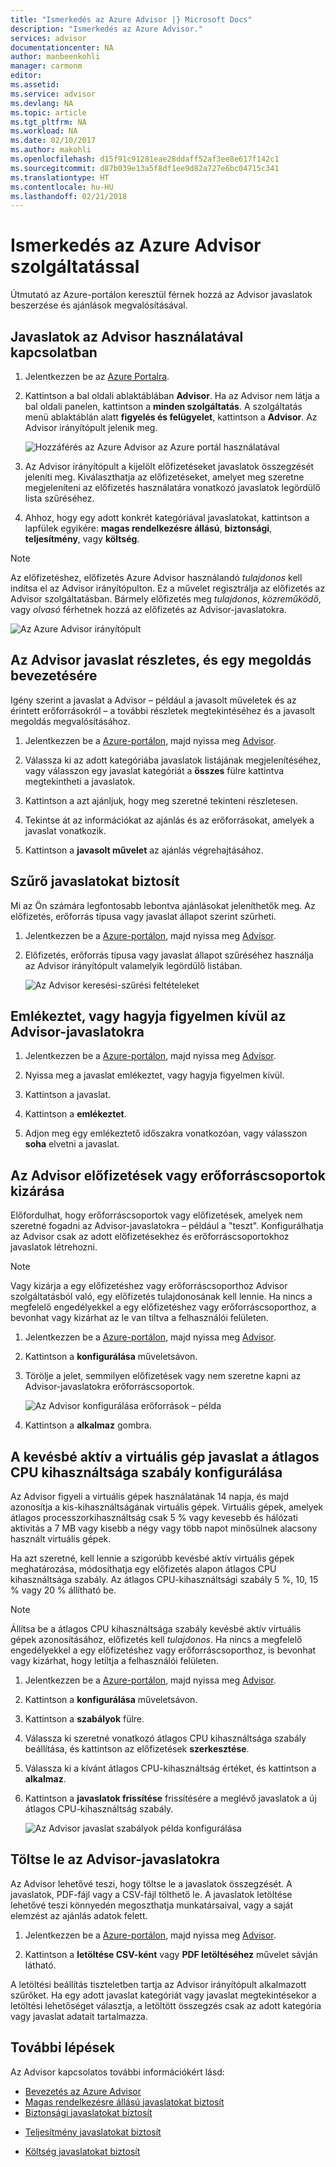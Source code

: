 ```yaml
---
title: "Ismerkedés az Azure Advisor |} Microsoft Docs"
description: "Ismerkedés az Azure Advisor."
services: advisor
documentationcenter: NA
author: manbeenkohli
manager: carmonm
editor: 
ms.assetid: 
ms.service: advisor
ms.devlang: NA
ms.topic: article
ms.tgt_pltfrm: NA
ms.workload: NA
ms.date: 02/10/2017
ms.author: makohli
ms.openlocfilehash: d15f91c91281eae28ddaff52af3ee8e617f142c1
ms.sourcegitcommit: d87b039e13a5f8df1ee9d82a727e6bc04715c341
ms.translationtype: HT
ms.contentlocale: hu-HU
ms.lasthandoff: 02/21/2018
---
```

# <a name="get-started-with-azure-advisor"></a>Ismerkedés az Azure Advisor szolgáltatással

Útmutató az Azure-portálon keresztül férnek hozzá az Advisor javaslatok beszerzése és ajánlások megvalósításával.

## <a name="get-advisor-recommendations"></a>Javaslatok az Advisor használatával kapcsolatban

1. Jelentkezzen be az [Azure Portalra](https://portal.azure.com).

2. Kattintson a bal oldali ablaktáblában **Advisor**.  Ha az Advisor nem látja a bal oldali panelen, kattintson a **minden szolgáltatás**.  A szolgáltatás menü ablaktáblán alatt **figyelés és felügyelet**, kattintson a **Advisor**.
 Az Advisor irányítópult jelenik meg.

   ![Hozzáférés az Azure Advisor az Azure portál használatával](./media/advisor-get-started/advisor-portal-menu.png) 

4. Az Advisor irányítópult a kijelölt előfizetéseket javaslatok összegzését jeleníti meg.  Kiválaszthatja az előfizetéseket, amelyet meg szeretne megjeleníteni az előfizetés használatára vonatkozó javaslatok legördülő lista szűréséhez.

5. Ahhoz, hogy egy adott konkrét kategóriával javaslatokat, kattintson a lapfülek egyikére: **magas rendelkezésre állású**, **biztonsági**, **teljesítmény**, vagy **költség**.
 
> [!NOTE]
> Az előfizetéshez, előfizetés Azure Advisor használandó *tulajdonos* kell indítsa el az Advisor irányítópulton.  Ez a művelet regisztrálja az előfizetés az Advisor szolgáltatásban.  Bármely előfizetés meg *tulajdonos*, *közreműködő*, vagy *olvasó* férhetnek hozzá az előfizetés az Advisor-javaslatokra.  

  ![Az Azure Advisor irányítópult](./media/advisor-overview/advisor-dashboard.png)

## <a name="get-advisor-recommendation-details-and-implement-a-solution"></a>Az Advisor javaslat részletes, és egy megoldás bevezetésére

Igény szerint a javaslat a Advisor – például a javasolt műveletek és az érintett erőforrásokról – a további részletek megtekintéséhez és a javasolt megoldás megvalósításához.  

1. Jelentkezzen be a [Azure-portálon](https://portal.azure.com), majd nyissa meg [Advisor](https://aka.ms/azureadvisordashboard).

2. Válassza ki az adott kategóriába javaslatok listájának megjelenítéséhez, vagy válasszon egy javaslat kategóriát a **összes** fülre kattintva megtekintheti a javaslatok.

3. Kattintson a azt ajánljuk, hogy meg szeretné tekinteni részletesen.

4. Tekintse át az információkat az ajánlás és az erőforrásokat, amelyek a javaslat vonatkozik.

5. Kattintson a **javasolt művelet** az ajánlás végrehajtásához.

## <a name="filter-advisor-recommendations"></a>Szűrő javaslatokat biztosít

Mi az Ön számára legfontosabb lebontva ajánlásokat jeleníthetők meg.  Az előfizetés, erőforrás típusa vagy javaslat állapot szerint szűrheti.  

1. Jelentkezzen be a [Azure-portálon](https://portal.azure.com), majd nyissa meg [Advisor](https://aka.ms/azureadvisordashboard).

2.  Előfizetés, erőforrás típusa vagy javaslat állapot szűréséhez használja az Advisor irányítópult valamelyik legördülő listában.

    ![Az Advisor keresési-szűrési feltételeket](./media/advisor-get-started/advisor-filters.png)

## <a name="snooze-or-dismiss-advisor-recommendations"></a>Emlékeztet, vagy hagyja figyelmen kívül az Advisor-javaslatokra

1. Jelentkezzen be a [Azure-portálon](https://portal.azure.com), majd nyissa meg [Advisor](https://aka.ms/azureadvisordashboard).

2. Nyissa meg a javaslat emlékeztet, vagy hagyja figyelmen kívül.

3. Kattintson a javaslat.

4. Kattintson a **emlékeztet**. 

5. Adjon meg egy emlékeztető időszakra vonatkozóan, vagy válasszon **soha** elvetni a javaslat.

## <a name="exclude-subscriptions-or-resource-groups-from-advisor"></a>Az Advisor előfizetések vagy erőforráscsoportok kizárása

Előfordulhat, hogy erőforráscsoportok vagy előfizetések, amelyek nem szeretné fogadni az Advisor-javaslatokra – például a "teszt".  Konfigurálhatja az Advisor csak az adott előfizetésekhez és erőforráscsoportokhoz javaslatok létrehozni.

> [!NOTE]
> Vagy kizárja a egy előfizetéshez vagy erőforráscsoporthoz Advisor szolgáltatásból való, egy előfizetés tulajdonosának kell lennie.  Ha nincs a megfelelő engedélyekkel a egy előfizetéshez vagy erőforráscsoporthoz, a bevonhat vagy kizárhat az le van tiltva a felhasználói felületen.

1. Jelentkezzen be a [Azure-portálon](https://portal.azure.com), majd nyissa meg [Advisor](https://aka.ms/azureadvisordashboard).

2. Kattintson a **konfigurálása** műveletsávon.

3. Törölje a jelet, semmilyen előfizetések vagy nem szeretne kapni az Advisor-javaslatokra erőforráscsoportok.

    ![Az Advisor konfigurálása erőforrások – példa](./media/advisor-get-started/advisor-configure-resources.png)

4. Kattintson a **alkalmaz** gombra.

## <a name="configure-the-average-cpu-utilization-rule-for-the-low-usage-virtual-machine-recommendation"></a>A kevésbé aktív a virtuális gép javaslat a átlagos CPU kihasználtsága szabály konfigurálása

Az Advisor figyeli a virtuális gépek használatának 14 napja, és majd azonosítja a kis-kihasználtságának virtuális gépek. Virtuális gépek, amelyek átlagos processzorkihasználtság csak 5 % vagy kevesebb és hálózati aktivitás a 7 MB vagy kisebb a négy vagy több napot minősülnek alacsony használt virtuális gépek.

Ha azt szeretné, kell lennie a szigorúbb kevésbé aktív virtuális gépek meghatározása, módosíthatja egy előfizetés alapon átlagos CPU kihasználtsága szabály.  Az átlagos CPU-kihasználtsági szabály 5 %, 10, 15 % vagy 20 % állítható be.

> [!NOTE]
> Állítsa be a átlagos CPU kihasználtsága szabály kevésbé aktív virtuális gépek azonosításához, előfizetés kell *tulajdonos*.  Ha nincs a megfelelő engedélyekkel a egy előfizetéshez vagy erőforráscsoporthoz, is bevonhat vagy kizárhat, hogy letiltja a felhasználói felületen. 

1. Jelentkezzen be a [Azure-portálon](https://portal.azure.com), majd nyissa meg [Advisor](https://aka.ms/azureadvisordashboard).

2. Kattintson a **konfigurálása** műveletsávon.

3. Kattintson a **szabályok** fülre.

4. Válassza ki szeretné vonatkozó átlagos CPU kihasználtsága szabály beállítása, és kattintson az előfizetések **szerkesztése**.

5. Válassza ki a kívánt átlagos CPU-kihasználtság értéket, és kattintson a **alkalmaz**.

6. Kattintson a **javaslatok frissítése** frissítésére a meglévő javaslatok a új átlagos CPU-kihasználtság szabály. 

   ![Az Advisor javaslat szabályok példa konfigurálása](./media/advisor-get-started/advisor-configure-rules.png)

## <a name="download-your-advisor-recommendations"></a>Töltse le az Advisor-javaslatokra

Az Advisor lehetővé teszi, hogy töltse le a javaslatok összegzését.  A javaslatok, PDF-fájl vagy a CSV-fájl tölthető le.  A javaslatok letöltése lehetővé teszi könnyedén megoszthatja munkatársaival, vagy a saját elemzést az ajánlás adatok felett.

1. Jelentkezzen be a [Azure-portálon](https://portal.azure.com), majd nyissa meg [Advisor](https://aka.ms/azureadvisordashboard).

2. Kattintson a **letöltése CSV-ként** vagy **PDF letöltéséhez** művelet sávján látható.

A letöltési beállítás tiszteletben tartja az Advisor irányítópult alkalmazott szűrőket.  Ha egy adott javaslat kategóriát vagy javaslat megtekintésekor a letöltési lehetőséget választja, a letöltött összegzés csak az adott kategória vagy javaslat adatait tartalmazza. 

## <a name="next-steps"></a>További lépések

Az Advisor kapcsolatos további információkért lásd:
* [Bevezetés az Azure Advisor](advisor-overview.md)
* [Magas rendelkezésre állású javaslatokat biztosít](advisor-high-availability-recommendations.md)
* [Biztonsági javaslatokat biztosít](advisor-security-recommendations.md)
-  [Teljesítmény javaslatokat biztosít](advisor-performance-recommendations.md)
* [Költség javaslatokat biztosít](advisor-performance-recommendations.md)
